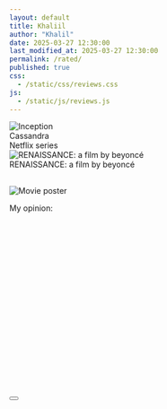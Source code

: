 ```yaml
---
layout: default
title: Khaliil
author: "Khalil"
date: 2025-03-27 12:30:00
last_modified_at: 2025-03-27 12:30:00
permalink: /rated/
published: true
css:
  - /static/css/reviews.css
js:
  - /static/js/reviews.js
---
```


<div aria-hidden="false" class="movie-list">
<div class="movie-row" onclick="openModal('Cassandra', 'A family moves into the oldest smart home in Germany, decades after the original owner dies; the AI household helper awakens, and is resolved to never be alone again', 'Mind-blowing!', '', 'Language: German / First episode date: February 6, 2025 (Germany) / Final episode date: February 6, 2025 / Genres: Thriller, Fiction, Soap opera, Drama / Network: Netflix / Program creator: Benjamin Gutsche', '© 2025. All rights belong to their respective owners. This website is a personal review page and does not claim ownership of any copyrighted material.', this)">
<img src="https://pub-19025506a9754f36baa46a24e6f84719.r2.dev/IMG_7940.jpeg" class="movie-poster" alt="Inception">
<div class="gf5s">
<div class="movie-title">Cassandra</div>
<div class="movie-list-info">Netflix series</div>
</div>
</div>
</div>
<div aria-hidden="false" class="movie-list">
<div class="movie-row" onclick="openModal(
    'RENAISSANCE: a film beyoncé',
    'Pop superstar Beyoncé performs hit songs in concert and discusses the creative process behind her world tour.',
    'It is the best film I have ever watched in my whole life, literally ★★★★★. Beyoncé shows every detail, she is amazing, she only knows how to make art. It was three hours, but I felt it like 30min, because of the vibes, the dances, the screams. PERFECTION = BEYONCÉ',
    'https://www.youtube.com/embed/ByV3XWl8zWU?si=aIR5wTjtZtuVgyU2',
    'Language: English / released on December 1, 2023 / Genres: Concert, Music Documentary, Documentary, Music / Directed by Beyoncé',
    '© 2025. All rights belong to their respective owners. This website is a personal review page and does not claim ownership of any copyrighted material.',
    this
)">
<img src="https://pub-19025506a9754f36baa46a24e6f84719.r2.dev/IMG_8873.jpeg" class="movie-poster" alt="RENAISSANCE: a film by beyoncé">
<div class="gf5s">
<div class="movie-title">RENAISSANCE: a film by beyoncé</div>
<div class="movie-list-info"></div>
</div>
</div>
</div>

<div id="movieModal" role="dialog" aria-modal="true" class="modal"><div class="modal-content"><h2 id="modalTitle"></h2><p id="modalOverview"></p><img src="" alt="Movie poster" id="modalImg"><p id="modalReview">My opinion:</p><p id="modalFinfo"></p><iframe style="width:100%;height:300px;display:flex;border:none;margin:0 auto;" id="ifr" src="" frameborder="0" allowfullscreen allow="autoplay; encrypted-media"></iframe><p id="modalRights"></p><div class="fader"></div><div class="fade"></div><button class="close-btn" onclick="closeModal()"><svg viewBox="0 0 25 22" aria-hidden="true"><path fill="white" d="M19 6 6 19M6 6l13 13" stroke="white" stroke-width="3.4" stroke-linecap="round"></path></svg></button></div></div>